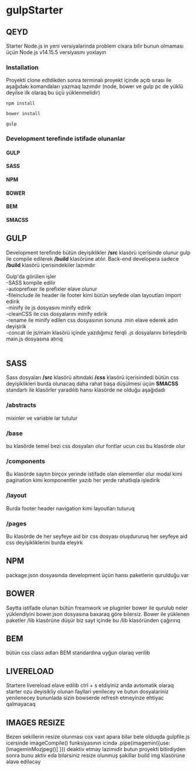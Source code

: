 # gulpStarter

## QEYD
Starter Node.js in yeni versiyalarinda problem cixara bilir bunun olmaması üçün Node.js v14.15.5 versiyasını yoxlayın


### Installation
Proyekti clone edtdikden sonra terminalı proyekt içinde açıb sırası ile aşağıdakı komandaları yazmaq lazımdır (node, bower ve gulp pc de yüklü deyilse ilk olaraq bu üçü yüklenmelidir)
```shell
npm install
```
```shell
bower install
```
```shell
gulp
```

### Development terefinde istifade olunanlar
#### GULP
#### SASS
#### NPM
#### BOWER
#### BEM
#### SMACSS 

## GULP
Development terefinde bütün deyişiklikler **/src** klasörü içerisinde olunur gulp ile compile edilerek **/build** klasörüne atılır.
Back-end developera  sadece **/build** klasörü içerisindekiler lazımdır

Gulp'da görülen işler <br />
-SASS kompile edilir<br />
-autoprefixer ile  prefixler elave olunur <br />
-fileinclude ile header ile footer kimi bütün seyfede olan layoutları import edirik<br />
-minify ile js dosyasını minify edirik<br />
-cleanCSS ile css dosyalarını minify edirik<br />
-rename ile minify edilen css dosyasının sonuna .min elave ederek adın deyişirik<br />
-concat ile js/main klasörü içinde yazdığımız ferqli .js dosyalarını birleşdirib main.js dosyasına atırıq<br />
<br />
## SASS
Sass dosyaları **/src** klasörü altındaki **/css** klasörü içerisindedi bütün css deyişiklikleri burda olunacaq daha rahat başa düşülmesi üçün **SMACSS** standartı ile klasörler yaradılıb hansı klasörde ne olduğu aşağıdadı <br />

### /abstracts
mixinler ve variable lar tutulur

### /base

bu klasörde temel bezi css dosyaları olur fontlar ucun css bu klasörde olur

### /components
Bu klasörde saytın birçox yerinde istifade olan elementler olur modal kimi pagination kimi komponentler yazıb her yerde rahatlıqla işledirik

### /layout
Burda footer header navigation kimi layoutları tuturuq

### /pages
Bu klasörde de her seyfeye aid bir css dosyası oluşdururuq her seyfeye aid css deyişikliklerini burda eleyirk 


## NPM
package.json dosyasında  development üçün hansı  paketlerin qurulduğu var

## BOWER
Saytta istifade olunan bütün freamwork ve pluginler bower ile qurulub neler yüklendiyini  bower.json  dosyasına baxaraq göre bilersiz.
Bower ile yüklenen paketler /lib klasörüne düşür biz sayt içinde bu /lib klasöründen çağırırıq

## BEM
bütün css class adları BEM standardına uyğun olaraq verilib


## LIVERELOAD
Startere livereload elave edilib ctrl + s etdiyiniz anda avtomatik olaraq starter ozu deyisikliy olunan fayllari yenilecey ve butun dosyalariniz yenilenecey  bununlada sizin 
bowserde refresh etmeyinze ehtiyac qalmayacaq

## IMAGES RESIZE
Bezen sekillerin resize olunması cox vaxt apara bilər bele olduqda gulpfile.js icersinde imageCompile() funksiyasının icində .pipe(imagemin({use: [imageminMozjpeg()] }))  deaktiv  etməy lazimıdir butun proyekti bitirdiyden sonra bunu aktiv edə bilərsiniz resize olunmuş şəkillər build img klasörüne əlavə ediləcəy






